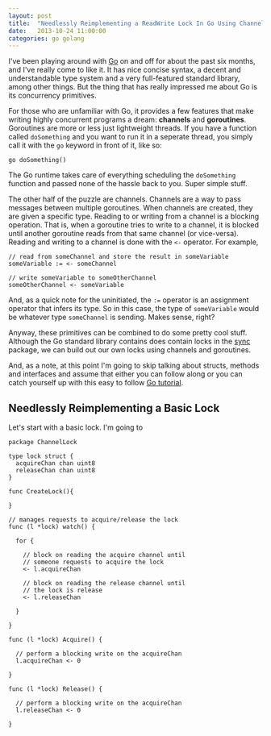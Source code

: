 ```yaml
---
layout: post
title:  "Needlessly Reimplementing a ReadWrite Lock In Go Using Channels"
date:   2013-10-24 11:00:00
categories: go golang
---
```


I've been playing around with [Go](http://golang.org/) on and off for about the past six months,
and I've really come to like it. It has nice concise syntax, a decent and understandable type
system and a very full-featured standard library, among other things. But the thing that has
really impressed me about Go is its concurrency primitives.

For those who are unfamiliar with Go, it provides a few features that make writing highly 
concurrent programs a dream: **channels** and **goroutines**. Goroutines are more or less just
lightweight threads. If you have a function called `doSomething` and you want to run it in
a seperate thread, you simply call it with the `go` keyword in front of it, like so:

    go doSomething()

The Go runtime takes care of everything scheduling the `doSomething` function and passed none
of the hassle back to you. Super simple stuff.

The other half of the puzzle are channels. Channels are a way to pass messages between multiple
goroutines. When channels are created, they are given a specific type. Reading to or writing from
a channel is a blocking operation. That is, when a goroutine tries to write to a channel, it is
blocked until another goroutine reads from that same channel (or vice-versa). Reading and writing
to a channel is done with the `<-` operator. For example,

    // read from someChannel and store the result in someVariable
    someVariable := <- someChannel

    // write someVariable to someOtherChannel
    someOtherChannel <- someVariable

And, as a quick note for the uninitiated, the `:=` operator is an assignment operator that infers
its type. So in this case, the type of `someVariable` would be whatever type `someChannel` is
sending. Makes sense, right?

Anyway, these primitives can be combined to do some pretty cool stuff. Although the Go standard
library contains does contain locks in the [sync](http://golang.org/pkg/sync/) package, we can
build out our own locks using channels and goroutines.

And, as a note, at this point I'm going to skip talking about structs, methods and interfaces and assume that 
either you can follow along or you can catch yourself up with this easy to follow
[Go tutorial](http://tour.golang.org/).

Needlessly Reimplementing a Basic Lock
--------------------------------------

Let's start with a basic lock. I'm going to 

    package ChannelLock

    type lock struct {
      acquireChan chan uint8
      releaseChan chan uint8
    }

    func CreateLock(){

    }

    // manages requests to acquire/release the lock
    func (l *lock) watch() {

      for {

        // block on reading the acquire channel until
        // someone requests to acquire the lock
        <- l.acquireChan
    
        // block on reading the release channel until
        // the lock is release
        <- l.releaseChan
 
      }

    }

    func (l *lock) Acquire() {

      // perform a blocking write on the acquireChan
      l.acquireChan <- 0

    }

    func (l *lock) Release() {

      // perform a blocking write on the acquireChan
      l.releaseChan <- 0

    }
